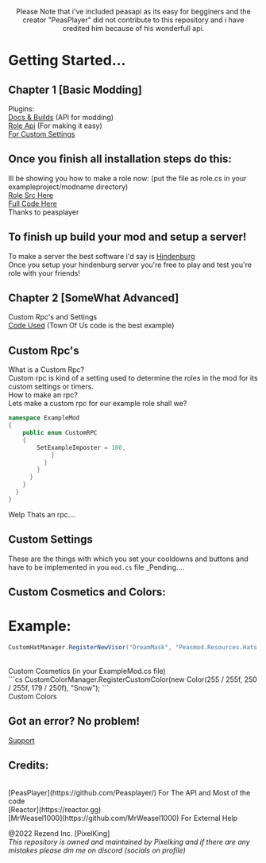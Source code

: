 <p align="center">Please Note that i've included peasapi as its easy for begginers and the creator "PeasPlayer" did not contribute to this repository and i have credited him because of his wonderfull api.</p>

# Getting Started...
## Chapter 1 \[Basic Modding]
Plugins:
<br>
[Docs & Builds](https://docs.reactor.gg) (API for modding) 
<br>
[Role Api](https://docs.peasplayer.tk/among-us-lessons/) (For making it easy) 
<br>
[For Custom Settings](https://github.com/DorCoMaNdO/Reactor-Essentials)
## Once you finish all installation steps do this:
Ill be showing you how to make a role now:
(put the file as role.cs in your exampleproject/modname directory)
<br>
[Role Src Here](https://github.com/PixelDev990/Among-Us-Modding/blob/main/AU-Modding%20Src/Roles/ExampleImposter.cs)
<br>
[Full Code Here](https://github.com/Peasplayer/ExampleAmongUsMod/blob/master/ExampleMod/)
<br>
Thanks to peasplayer 

## To finish up build your mod and setup a server!

To make a server the best software i'd say is [Hindenburg](https://github.com/SkeldJS/Hindenburg)
<br>
Once you setup your hindenburg server you're free to play and test you're role with your friends!

## Chapter 2 \[SomeWhat Advanced]
Custom Rpc's and Settings
<br>
[Code Used](https://github.com/eDonnes124/Town-Of-Us-R/tree/master/source) (Town Of Us code is the best example)

## Custom Rpc's
What is a Custom Rpc?
<br>
Custom rpc is kind of a setting used to determine the roles in the mod for its custom settings or timers.
<br>
How to make an rpc?
<br>
Lets make a custom rpc for our example role shall we?
```cs
namespace ExampleMod
{
    public enum CustomRPC
    {
        SetExampleImposter = 100,    
            }
          } 
        }
      }
    }
  }
}
```
Welp Thats an rpc....
## Custom Settings
These are the things with which you set your cooldowns and buttons and have to be implemented in you `mod.cs` file
_Pending....
    
## Custom Cosmetics and Colors:
# Example:
```cs
CustomHatManager.RegisterNewVisor("DreamMask", "Peasmod.Resources.Hats.DreamMask.png", new Vector2(0f, 0.2f));
```
<br>
Custom Cosmetics (in your ExampleMod.cs file)
<br>
```cs
CustomColorManager.RegisterCustomColor(new Color(255 / 255f, 250 / 255f, 179 / 250f), "Snow");
```
<br>
Custom Colors


## Got an error? No problem!
[Support](https://reactor.gg)

## Credits:
<br>
[PeasPlayer](https://github.com/Peasplayer/) For The API and Most of the code
<br>
[Reactor](https://reactor.gg)
<br>
[MrWeasel1000](https://github.com/MrWeasel1000) For External Help

@2022 Rezend Inc. [PixelKing]
<br>
*This repository is owned and maintained by Pixelking and if there are any mistakes please dm me on discord (socials on profile)*
